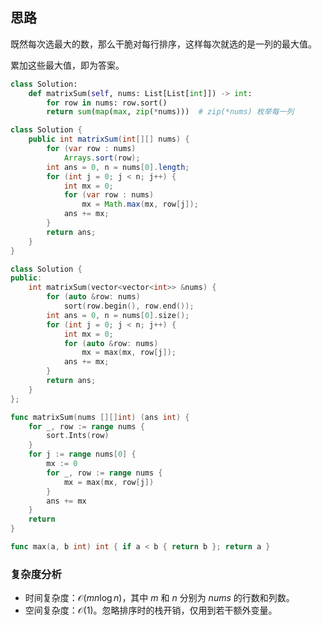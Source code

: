 ## 思路

既然每次选最大的数，那么干脆对每行排序，这样每次就选的是一列的最大值。

累加这些最大值，即为答案。

```py [sol1-Python3]
class Solution:
    def matrixSum(self, nums: List[List[int]]) -> int:
        for row in nums: row.sort()
        return sum(map(max, zip(*nums)))  # zip(*nums) 枚举每一列
```

```java [sol1-Java]
class Solution {
    public int matrixSum(int[][] nums) {
        for (var row : nums)
            Arrays.sort(row);
        int ans = 0, n = nums[0].length;
        for (int j = 0; j < n; j++) {
            int mx = 0;
            for (var row : nums)
                mx = Math.max(mx, row[j]);
            ans += mx;
        }
        return ans;
    }
}
```

```cpp [sol1-C++]
class Solution {
public:
    int matrixSum(vector<vector<int>> &nums) {
        for (auto &row: nums)
            sort(row.begin(), row.end());
        int ans = 0, n = nums[0].size();
        for (int j = 0; j < n; j++) {
            int mx = 0;
            for (auto &row: nums)
                mx = max(mx, row[j]);
            ans += mx;
        }
        return ans;
    }
};
```

```go [sol1-Go]
func matrixSum(nums [][]int) (ans int) {
	for _, row := range nums {
		sort.Ints(row)
	}
	for j := range nums[0] {
		mx := 0
		for _, row := range nums {
			mx = max(mx, row[j])
		}
		ans += mx
	}
	return
}

func max(a, b int) int { if a < b { return b }; return a }
```

### 复杂度分析

- 时间复杂度：$\mathcal{O}(mn\log n)$，其中 $m$ 和 $n$ 分别为 $\textit{nums}$ 的行数和列数。
- 空间复杂度：$\mathcal{O}(1)$。忽略排序时的栈开销，仅用到若干额外变量。
